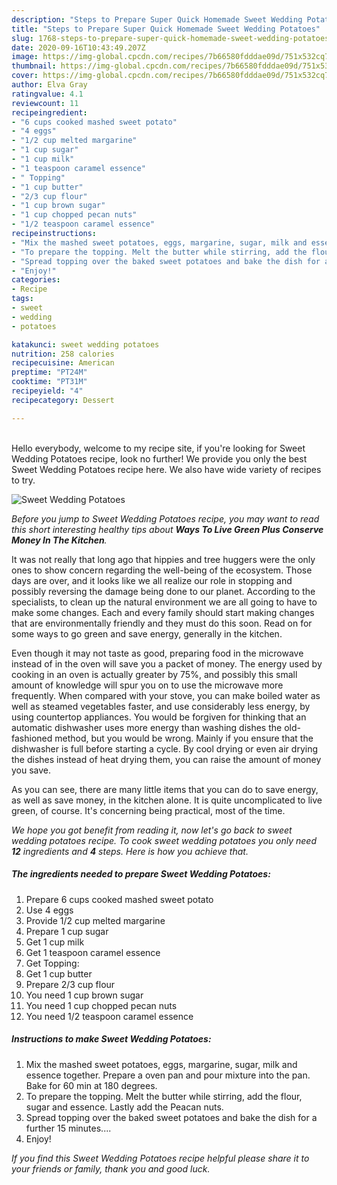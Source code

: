 ```yaml
---
description: "Steps to Prepare Super Quick Homemade Sweet Wedding Potatoes"
title: "Steps to Prepare Super Quick Homemade Sweet Wedding Potatoes"
slug: 1768-steps-to-prepare-super-quick-homemade-sweet-wedding-potatoes
date: 2020-09-16T10:43:49.207Z
image: https://img-global.cpcdn.com/recipes/7b66580fdddae09d/751x532cq70/sweet-wedding-potatoes-recipe-main-photo.jpg
thumbnail: https://img-global.cpcdn.com/recipes/7b66580fdddae09d/751x532cq70/sweet-wedding-potatoes-recipe-main-photo.jpg
cover: https://img-global.cpcdn.com/recipes/7b66580fdddae09d/751x532cq70/sweet-wedding-potatoes-recipe-main-photo.jpg
author: Elva Gray
ratingvalue: 4.1
reviewcount: 11
recipeingredient:
- "6 cups cooked mashed sweet potato"
- "4 eggs"
- "1/2 cup melted margarine"
- "1 cup sugar"
- "1 cup milk"
- "1 teaspoon caramel essence"
- " Topping"
- "1 cup butter"
- "2/3 cup flour"
- "1 cup brown sugar"
- "1 cup chopped pecan nuts"
- "1/2 teaspoon caramel essence"
recipeinstructions:
- "Mix the mashed sweet potatoes, eggs, margarine, sugar, milk and essence together. Prepare a oven pan and pour mixture into the pan. Bake for 60 min at 180 degrees."
- "To prepare the topping. Melt the butter while stirring, add the flour, sugar and essence. Lastly add the Peacan nuts."
- "Spread topping over the baked sweet potatoes and bake the dish for a further 15 minutes...."
- "Enjoy!"
categories:
- Recipe
tags:
- sweet
- wedding
- potatoes

katakunci: sweet wedding potatoes 
nutrition: 258 calories
recipecuisine: American
preptime: "PT24M"
cooktime: "PT31M"
recipeyield: "4"
recipecategory: Dessert

---
```

<br>
Hello everybody, welcome to my recipe site, if you're looking for Sweet Wedding Potatoes recipe, look no further! We provide you only the best Sweet Wedding Potatoes recipe here. We also have wide variety of recipes to try.
<br>


![Sweet Wedding Potatoes](https://img-global.cpcdn.com/recipes/7b66580fdddae09d/751x532cq70/sweet-wedding-potatoes-recipe-main-photo.jpg)

<i>Before you jump to Sweet Wedding Potatoes recipe, you may want to read this short interesting healthy tips about 
<strong>Ways To Live Green Plus Conserve Money In The Kitchen</strong>.</i>
</br>

It was not really that long ago that hippies and tree huggers were the only ones to show concern regarding the well-being of the ecosystem. Those days are over, and it looks like we all realize our role in stopping and possibly reversing the damage being done to our planet. According to the specialists, to clean up the natural environment we are all going to have to make some changes. Each and every family should start making changes that are environmentally friendly and they must do this soon. Read on for some ways to go green and save energy, generally in the kitchen.

Even though it may not taste as good, preparing food in the microwave instead of in the oven will save you a packet of money. The energy used by cooking in an oven is actually greater by 75%, and possibly this small amount of knowledge will spur you on to use the microwave more frequently. When compared with your stove, you can make boiled water as well as steamed vegetables faster, and use considerably less energy, by using countertop appliances. You would be forgiven for thinking that an automatic dishwasher uses more energy than washing dishes the old-fashioned method, but you would be wrong. Mainly if you ensure that the dishwasher is full before starting a cycle. By cool drying or even air drying the dishes instead of heat drying them, you can raise the amount of money you save.

As you can see, there are many little items that you can do to save energy, as well as save money, in the kitchen alone. It is quite uncomplicated to live green, of course. It's concerning being practical, most of the time.


<i>We hope you got benefit from reading it, now let's go back to sweet wedding potatoes recipe. To cook sweet wedding potatoes you only need <strong>12</strong> ingredients and <strong>4</strong> steps. Here is how you achieve that.
</i>

##### The ingredients needed to prepare Sweet Wedding Potatoes:

1. Prepare 6 cups cooked mashed sweet potato
1. Use 4 eggs
1. Provide 1/2 cup melted margarine
1. Prepare 1 cup sugar
1. Get 1 cup milk
1. Get 1 teaspoon caramel essence
1. Get  Topping:
1. Get 1 cup butter
1. Prepare 2/3 cup flour
1. You need 1 cup brown sugar
1. You need 1 cup chopped pecan nuts
1. You need 1/2 teaspoon caramel essence


##### Instructions to make Sweet Wedding Potatoes:

1. Mix the mashed sweet potatoes, eggs, margarine, sugar, milk and essence together. Prepare a oven pan and pour mixture into the pan. Bake for 60 min at 180 degrees.
1. To prepare the topping. Melt the butter while stirring, add the flour, sugar and essence. Lastly add the Peacan nuts.
1. Spread topping over the baked sweet potatoes and bake the dish for a further 15 minutes....
1. Enjoy!


<i>If you find this Sweet Wedding Potatoes recipe helpful please share it to your friends or family, thank you and good luck.</i>
